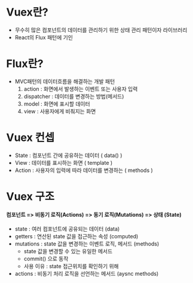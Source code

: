 # Vuex란?



- 무수히 많은 컴포넌트의 데이터를 관리하기 위한 상태 관리 패턴이자 라이브러리
- React의 Flux 패턴에 기인





# Flux란?



- MVC패턴의 데이터흐름을 해결하는 개발 패턴
  1. action : 화면에서 발생하는 이벤트 또는 사용자 입력
  2. dispatcher : 데이터를 변경하는 방법(메서드)
  3. model : 화면에 표시할 데이터
  4. view : 사용자에게 비춰지는 화면





# Vuex 컨셉



- State : 컴포넌트 간에 공유하는 데이터  ( data() )
- View : 데이터를 표시하는 화면 ( template )
- Action : 사용자의 입력에 따라 데이터를 변경하는 ( methods )



# Vuex 구조



#### 컴포넌트 => 비동기 로직(Actions) => 동기 로직(Mutations) => 상태 (State)



- state : 여러 컴포넌트에 공유되는 데이터 (data)
- getters : 연산된 state 값을 접근하는 속성 (computed)
- mutations : state 값을 변경하는 이벤트 로직, 메서드 (methods)
  - state 값을 변경할 수 있는 유일한 메서드
  - commit() 으로 동작
  - 사용 이유  : state 접근위치를 확인하기 위해
- actions : 비동기 처리 로직을 선언하는 메서드 (aysnc methods)





